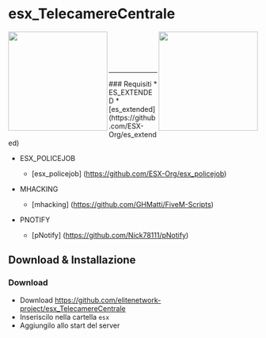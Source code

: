 # esx_TelecamereCentrale

<img src="https://cdn.discordapp.com/attachments/706317867800330310/773239608237752370/logo_EliteRoleplay.png" width="200px" height="200px" align="left">
<img src="https://i.imgur.com/yczT0Eb.png" width="200px" height="200px" align="right">





<br><br><br><br>
<hr>
### Requisiti
* ES_EXTENDED
  * [es_extended] (https://github.com/ESX-Org/es_extended)

* ESX_POLICEJOB
  * [esx_policejob] (https://github.com/ESX-Org/esx_policejob)
  
* MHACKING
  * [mhacking] (https://github.com/GHMatti/FiveM-Scripts)
  
* PNOTIFY
  * [pNotify] (https://github.com/Nick78111/pNotify)

## Download & Installazione

### Download
- Download https://github.com/elitenetwork-project/esx_TelecamereCentrale
- Inseriscilo nella cartella `esx`
- Aggiungilo allo start del server
